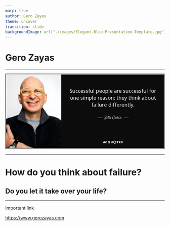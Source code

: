 ```yaml
---
marp: true
author: Gero Zayas
theme: uncover
transition: slide
backgroundImage: url("./images/Elegant-Blue-Presentation-Template.jpg")
---
```


<style>
    section {
  /*A way to define default size is as same as Marpit theme CSS.*/
  
}
</style>

# Gero Zayas

---
![width:600px drop-shadow:0,5px,30px,rgba(0,0,0,.4)](./images/1.jpg)

---

# How do you think about failure?
## Do you let it take over your life? 

---

Important link

https://www.gerozayas.com
